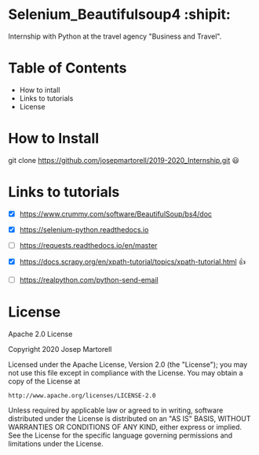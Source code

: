 # Selenium_Beautifulsoup4 :shipit:
Internship with Python at the travel agency "Business and Travel".


# Table of Contents

- How to intall
- Links to tutorials
- License


# How to Install

git clone https://github.com/josepmartorell/2019-2020_Internship.git :smiley:

 
# Links to tutorials

- [x] https://www.crummy.com/software/BeautifulSoup/bs4/doc
- [x] https://selenium-python.readthedocs.io
- [ ] https://requests.readthedocs.io/en/master
- [x] https://docs.scrapy.org/en/xpath-tutorial/topics/xpath-tutorial.html :+1:
- [ ] https://realpython.com/python-send-email


# License

Apache 2.0 License

Copyright 2020 Josep Martorell

Licensed under the Apache License, Version 2.0 (the "License");
you may not use this file except in compliance with the License.
You may obtain a copy of the License at

    http://www.apache.org/licenses/LICENSE-2.0

Unless required by applicable law or agreed to in writing, software
distributed under the License is distributed on an "AS IS" BASIS,
WITHOUT WARRANTIES OR CONDITIONS OF ANY KIND, either express or implied.
See the License for the specific language governing permissions and
limitations under the License.
